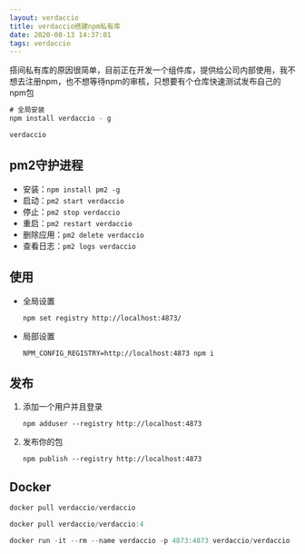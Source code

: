 ```yaml
---
layout: verdaccio
title: verdaccio搭建npm私有库
date: 2020-08-13 14:37:01
tags: verdaccio
---
```


搭间私有库的原因很简单，目前正在开发一个组件库，提供给公司内部使用，我不想去注册npm，也不想等待npm的审核，只想要有个仓库快速测试发布自己的npm包
<!--more-->

```js
# 全局安装
npm install verdaccio - g

verdaccio
```
## pm2守护进程
- 安装：`npm install pm2 -g`
- 启动：`pm2 start verdaccio`
- 停止：`pm2 stop verdaccio`
- 重启：`pm2 restart verdaccio`
- 删除应用：`pm2 delete verdaccio`
- 查看日志：`pm2 logs verdaccio`

## 使用
- 全局设置
    
    `npm set registry http://localhost:4873/`
- 局部设置 

    `NPM_CONFIG_REGISTRY=http://localhost:4873 npm i`

## 发布
1. 添加一个用户并且登录 
    
    `npm adduser --registry http://localhost:4873`
2. 发布你的包
    
    `npm publish --registry http://localhost:4873`

## Docker
```js
docker pull verdaccio/verdaccio

docker pull verdaccio/verdaccio:4

docker run -it --rm --name verdaccio -p 4873:4873 verdaccio/verdaccio
```
